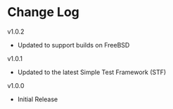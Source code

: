 # Change Log

v1.0.2

- Updated to support builds on FreeBSD

v1.0.1

- Updated to the latest Simple Test Framework (STF)

v1.0.0

- Initial Release
